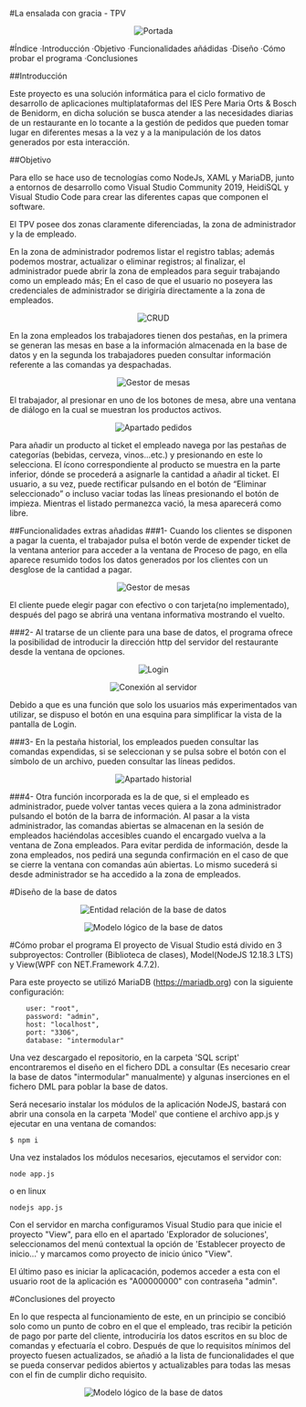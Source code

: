 #La ensalada con gracia - TPV

<p align="center">
  <img src="img/0.png"  title="Portada">
</p>

#Índice
·Introducción
·Objetivo
·Funcionalidades añádidas
·Diseño
·Cómo probar el programa
·Conclusiones

##Introducción

Este proyecto es una solución informática para el ciclo formativo de desarrollo de aplicaciones multiplataformas del IES Pere Maria Orts & Bosch de Benidorm, en dicha solución se busca atender a las necesidades diarias de un restaurante en lo tocante a la gestión de pedidos que pueden tomar lugar en diferentes mesas a la vez y a la manipulación de los datos generados por esta interacción.

##Objetivo

Para ello se hace uso de tecnologías como NodeJs, XAML y MariaDB, junto a entornos de desarrollo como Visual Studio Community 2019, HeidiSQL y Visual Studio Code para crear las diferentes capas que componen el software.

El TPV posee dos zonas claramente diferenciadas, la zona de administrador y la de empleado.

En la zona de administrador podremos listar el registro tablas; además podemos mostrar, actualizar o eliminar registros; al finalizar, el administrador puede abrir la zona de empleados para seguir trabajando como un empleado más; En el caso de que el usuario no poseyera las credenciales de administrador se dirigiría directamente  a la zona de empleados.
<p align="center">
  <img src="img/2.png"  title="CRUD">
</p>

En la zona empleados los trabajadores tienen dos pestañas, en la primera se generan las mesas en base a la información almacenada en la base de datos y en la segunda los trabajadores pueden consultar información referente a las comandas ya despachadas.
<p align="center">
  <img src="img/3.png"  title="Gestor de mesas">
</p>

El trabajador, al presionar en uno de los botones de mesa, abre una ventana de diálogo en la cual se muestran los productos activos.

<p align="center">
  <img src="img/4.png"  title="Apartado pedidos">
</p>
Para añadir un producto al ticket el empleado navega por las pestañas de categorías (bebidas, cerveza, vinos...etc.) y presionando en este lo selecciona. 
El ícono correspondiente al producto se muestra en la parte inferior, dónde se procederá a asignarle la cantidad a añadir al ticket. El usuario, a su vez, puede rectificar pulsando en el botón de “Eliminar seleccionado” o incluso vaciar todas las líneas presionando el botón de  impieza. Mientras el listado permanezca vació, la mesa aparecerá como libre. 


##Funcionalidades extras añadidas
###1-
Cuando los clientes se disponen a pagar la cuenta, el trabajador pulsa el botón verde de expender ticket de la ventana anterior para acceder a la  ventana de Proceso de pago, en ella aparece resumido todos los datos generados por los clientes con un desglose de la cantidad a pagar.
<p align="center">
  <img src="img/5.png"  title="Gestor de mesas">
</p>

El  cliente puede elegir pagar con efectivo o con tarjeta(no implementado), después del pago se abrirá una ventana informativa mostrando el vuelto.  

###2-
Al tratarse de un cliente para una base de datos, el programa ofrece la posibilidad de introducir la dirección http del servidor del restaurante desde la ventana de opciones. 
<p align="center">
  <img src="img/5.1.png"  title="Login">
</p>
<p align="center">
  <img src="img/5.2.png"  title="Conexión al servidor">
</p>

Debido a que es una función que solo los usuarios más experimentados van utilizar, se dispuso el botón en una esquina para simplificar la vista  de la pantalla de Login.

###3-
En la pestaña historial, los empleados pueden consultar las comandas expendidas, si se seleccionan y se pulsa sobre el botón con el símbolo de un archivo, pueden consultar las líneas pedidos.
<p align="center">
  <img src="img/6.png"  title="Apartado historial">
</p>
###4-
Otra función incorporada es la de que, si el empleado es administrador, puede volver tantas veces quiera a la zona administrador pulsando el botón
de la barra de información. Al pasar a la vista administrador, las comandas abiertas se almacenan en la sesión de empleados  haciéndolas accesibles cuando el encargado vuelva a la ventana de Zona empleados.  Para evitar perdida de información, desde la zona empleados, nos pedirá una  segunda confirmación en el caso de que se cierre la ventana con comandas aún abiertas. Lo mismo sucederá si desde administrador se ha accedido a la zona de empleados.

#Diseño de la base de datos

<p align="center">
  <img src="img/7.png"  title="Entidad relación de la base de datos">
</p>

<p align="center">
  <img src="img/8.png"  title="Modelo lógico de la base de datos">
</p>

#Cómo probar el programa
El proyecto de Visual Studio está divido en 3 subproyectos: Controller (Biblioteca de clases), Model(NodeJS 12.18.3 LTS) y View(WPF con NET.Framework 4.7.2).

Para este proyecto se utilizó MariaDB (https://mariadb.org) con la siguiente configuración:
```console
    user: "root",
    password: "admin",
    host: "localhost",
    port: "3306",
    database: "intermodular"
``` 
Una vez descargado el repositorio, en la carpeta 'SQL script' encontraremos el diseño en el fichero DDL a consultar (Es necesario crear la base de datos "intermodular" manualmente) y algunas inserciones en el fichero DML para poblar la base de datos. 

Será necesario instalar los módulos de la aplicación NodeJS, bastará con abrir una consola en la carpeta 'Model' que contiene el archivo app.js y ejecutar en una ventana de comandos:
```console
$ npm i
```
Una vez instalados los módulos necesarios, ejecutamos el servidor con:
```console
node app.js
```
o en linux
```console
nodejs app.js
```

Con el servidor en marcha configuramos Visual Studio para que inicie el proyecto "View", para ello en el apartado 'Explorador de soluciones', seleccionamos del menú contextual la opción de 'Establecer proyecto de inicio...' y marcamos como proyecto de inicio único "View".

El último paso es iniciar la aplicacación, podemos acceder a esta con el usuario root de la aplicación es "A00000000" con contraseña "admin".

#Conclusiones del proyecto

En lo que respecta al funcionamiento de este, en un principio se concibió solo como un punto de cobro en el que el empleado, tras recibir la petición de pago por parte del cliente, introduciría los datos escritos en su bloc de comandas y efectuaría el cobro. Después de que lo requisitos mínimos del proyecto fuesen actualizados, se añadió a la lista de funcionalidades el que se pueda conservar pedidos abiertos y actualizables para todas las mesas con el fin de cumplir dicho requisito.

<p align="center">
  <img src="img/9.png"  title="Modelo lógico de la base de datos">
</p>
